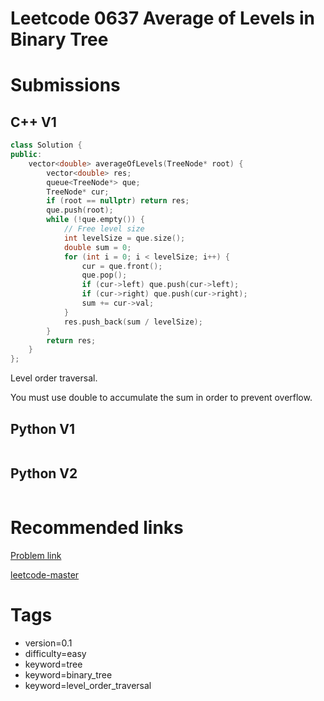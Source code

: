 # Leetcode 0637 Average of Levels in Binary Tree

# Submissions

## C++ V1

```C++
class Solution {
public:
    vector<double> averageOfLevels(TreeNode* root) {
        vector<double> res;
        queue<TreeNode*> que;
        TreeNode* cur;
        if (root == nullptr) return res;
        que.push(root);
        while (!que.empty()) {
            // Free level size
            int levelSize = que.size();
            double sum = 0;
            for (int i = 0; i < levelSize; i++) {
                cur = que.front();
                que.pop();
                if (cur->left) que.push(cur->left);
                if (cur->right) que.push(cur->right);
                sum += cur->val;
            }
            res.push_back(sum / levelSize);
        }
        return res;
    }
};
```

Level order traversal.

You must use double to accumulate the sum in order to prevent overflow.


## Python V1

```python
```



## Python V2

```python

```


# Recommended links

[Problem link](https://leetcode.com/problems/average-of-levels-in-binary-tree/description/)

[leetcode-master](https://github.com/youngyangyang04/leetcode-master/blob/master/problems/0102.%E4%BA%8C%E5%8F%89%E6%A0%91%E7%9A%84%E5%B1%82%E5%BA%8F%E9%81%8D%E5%8E%86.md)



# Tags

- version=0.1
- difficulty=easy
- keyword=tree
- keyword=binary_tree
- keyword=level_order_traversal